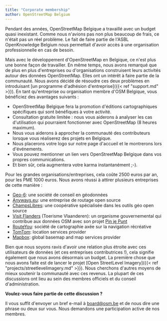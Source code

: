 ```yaml
---
title: "Corporate membership"
author: OpenStreetMap Belgium
---
```


Pendant des années, OpenStreetMap Belgique a travaillé avec un budget quasi inexistant. Comme nous n'avions pas non plus beaucoup de frais, ce n'était pas un réel problème. Le fait de faire partie de l'ASBL OpenKnowledge Belgium nous permettait d'avoir accès à une organisation professionnelle en cas de besoin.

Mais avec le développement d'OpenStreetMap en Belgique, ce n'est plus une bonne façon de travailler. En même temps, nous avons remarqué que de plus en plus d'entreprises ou d'organisations construisent leurs activités autour des données OpenStreetMap. Elles ont un intérêt à faire partie de la communauté. Nous avons décidé de résoudre ces deux problèmes en introduisant [un programme d'adhésion d'entreprise]({{< ref "support.md" >}}). En tant qu'entreprise ou organisation membre d'OSM Belgique, vous bénéficiez des avantages suivants :

- OpenStreetMap Belgique fera la promotion d'éditions cartographiques spécifiques qui sont bénéfiques à votre activité.
- Consultation gratuite limitée : nous vous aiderons à analyser les cas d'utilisation qui pourraient fonctionner avec OpenStreetMap (8 heures maximum).
- Nous vous aiderons à approcher la communauté des contributeurs lorsque vous réaliserez des projets en Belgique.
- Nous placerons votre logo sur notre page d'accueil et le montrerons lors d'événements.
- Vous pouvez mentionner un lien vers OpenStreetMap Belgique dans vos propres communications.
- Et bien sûr, cela augmentera votre karma instantanément ;-).

Pour les grandes organisations/entreprises, cela coûte 2500 euros par an, pour les PME 1000 euros. Nous avons réussi à attirer plusieurs entreprises de cette manière :

- [Geo-6](https://geo6.be/): une société de conseil en géodonnées
- [Anyways.eu](https://www.anyways.eu/): une entreprise de routage open source
- [ChampsLibres](https://www.champs-libres.coop/): une coopérative spécialisée dans les outils géo open source
- [Visit Flanders](https://www.visitflanders.com/) (Toerisme Vlaanderen): un organisme gouvernemental qui contribue aux données OSM avec son projet [Pin je Punt](https://toerismevlaanderen.be/nl/pinjepunt)
- [RouteYou](https://www.routeyou.com/): société de cartographie axée sur la navigation récréative
- [TomTom](https://www.tomtom.com/): location services provider
- [Mapbox](https://www.mapbox.com/): global basemap and map services provider

Bien que nous soyons ravis d'avoir une relation plus étroite avec ces utilisateurs de données (et ces entreprises contributrices !), cela signifie également que nous avons désormais un budget. La première chose que nous avons faite est de lancer le projet
[Open StreetLevel Imagery]({{< ref "projects/streetlevelimagery.md" >}}). Nous cherchons d'autres moyens de mieux soutenir la communauté avec ces revenus. La plupart de ces discussions ont lieu au sein des membres officiels et du conseil d'administration.

**Voulez-vous faire partie de cette discussion ?**

Il vous suffit d'envoyer un bref e-mail à <board@osm.be> et de nous dire une phrase ou deux sur vous. Nous demandons une participation active de nos membres.
